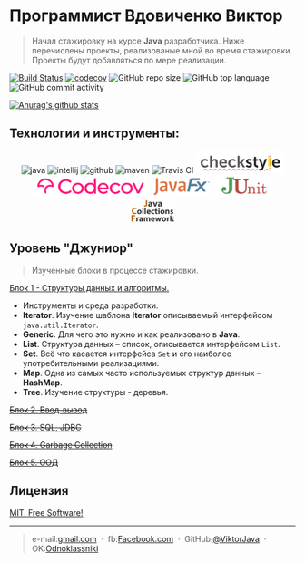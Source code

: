 # Программист Вдовиченко Виктор
> Начал стажировку на курсе **Java** разработчика. 
> Ниже перечислены проекты, реализованые мной во время стажировки. 
> Проекты будут добавляться по мере реализации.


[![Build Status](https://travis-ci.org/ViktorJava/job4j_design.svg?branch=master)](https://travis-ci.org/ViktorJava/job4j_design)
[![codecov](https://codecov.io/gh/ViktorJava/job4j_design/branch/master/graph/badge.svg?token=HIEPGWYZ44)](https://codecov.io/gh/ViktorJava/job4j_design)
![GitHub repo size](https://img.shields.io/github/repo-size/ViktorJava/job4j_design)
![GitHub top language](https://img.shields.io/github/languages/top/ViktorJava/job4j_design)
![GitHub commit activity](https://img.shields.io/github/commit-activity/m/ViktorJava/job4j_design)

[![Anurag's github stats](https://github-readme-stats.vercel.app/api?username=ViktorJava&show_icons=true)](https://github.com/anuraghazra/github-readme-stats)

## Технологии и инструменты:
<p align="center">
<img src="https://www.vectorlogo.zone/logos/java/java-ar21.svg" alt="java" width="120" height="60"/>
<img src="https://upload.wikimedia.org/wikipedia/commons/thumb/d/d5/IntelliJ_IDEA_Logo.svg/1024px-IntelliJ_IDEA_Logo.svg.png" alt="intellij" height="40"/>
<img src="https://www.vectorlogo.zone/logos/github/github-ar21.svg" alt="github" height="60"/>
<img src="https://upload.wikimedia.org/wikipedia/commons/thumb/0/0b/Maven_logo.svg/680px-Maven_logo.svg.png" alt="maven" height="40"/>
<img src="https://www.vectorlogo.zone/logos/travis-ci/travis-ci-ar21.svg" alt="Travis CI" width="120" height="60"/>
<img src="images/checkstyle.png" alt="CheckStyle"  height="40"/>
<img src="images/codecov.png" alt="Codecov"  height="40"/>
<img src="images/javafx.png" alt="JavaFX"  height="40"/>
<img src="images/junit.png" alt="JUnit"  height="40"/>
<img src="images/jcf.png" alt="JCF"  width="80"/>
</p>

## Уровень "Джуниор"
> Изученные блоки в процессе стажировки.

<a href="doc/DataStructures.md" target="_blank">Блок 1 - Структуры данных и алгоритмы.</a>

* Инструменты и среда разработки.
* **Iterator**. Изучение шаблона **Iterator** описываемый интерфейсом `java.util.Iterator`.
* **Generic**. Для чего это нужно и как реализовано в **Java**.
* **List**. Структура данных – список, описывается интерфейсом `List`.
* **Set**. Всё что касается интерфейса `Set` и его наиболее употребительными реализациями.
* **Map**. Одна из самых часто используемых структур данных – **HashMap**.
* **Tree**. Изучение структуры - деревья.

~~[Блок 2. Ввод-вывод](#)~~

~~[Блок 3. SQL, JDBC](#)~~

~~[Блок 4. Garbage Collection](#)~~

~~[Блок 5. ООД](#)~~

## Лицензия
	
[MIT. Free Software!](https://github.com/ViktorJava/job4j/tree/master/LICENSE)

---

>e-mail:[gmail.com](mailto:gipsyscrew@gmail.com) &nbsp;&middot;&nbsp;
>fb:[Facebook.com](https://www.facebook.com/viktor.vdovichenko) &nbsp;&middot;&nbsp;
> GitHub:[@ViktorJava](https://github.com/ViktorJava) &nbsp;&middot;&nbsp;
> OK:[Odnoklassniki](https://ok.ru/profile/571539586668)

